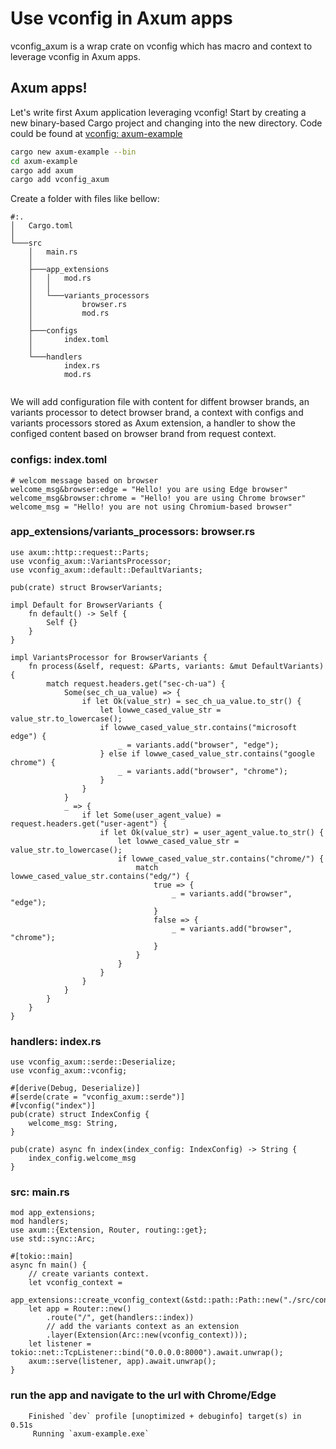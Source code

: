 # Use vconfig in Axum apps

vconfig_axum is a wrap crate on vconfig which has macro and context to leverage vconfig in Axum apps.

## Axum apps!

Let's write first Axum application leveraging vconfig! Start by creating a new binary-based
Cargo project and changing into the new directory. Code could be found at [vconfig: axum-example](https://github.com/gu-wei-x/vconfig/tree/main/rust/examples/web/axum/src)

```sh
cargo new axum-example --bin
cd axum-example
cargo add axum
cargo add vconfig_axum
```

Create a folder with files like bellow:
```
#:.
│   Cargo.toml
│
└───src
    │   main.rs
    │
    ├───app_extensions
    │   │   mod.rs
    │   │
    │   └───variants_processors
    │           browser.rs
    │           mod.rs
    │
    ├───configs
    │       index.toml
    │
    └───handlers
            index.rs
            mod.rs


```

We will add configuration file with content for diffent browser brands, an variants processor to detect browser brand, a context with configs and variants processors stored as Axum extension, a handler to show the configed content based on browser brand from request context.

### configs: index.toml
```
# welcom message based on browser
welcome_msg&browser:edge = "Hello! you are using Edge browser"
welcome_msg&browser:chrome = "Hello! you are using Chrome browser"
welcome_msg = "Hello! you are not using Chromium-based browser"
```

### app_extensions/variants_processors: browser.rs
```
use axum::http::request::Parts;
use vconfig_axum::VariantsProcessor;
use vconfig_axum::default::DefaultVariants;

pub(crate) struct BrowserVariants;

impl Default for BrowserVariants {
    fn default() -> Self {
        Self {}
    }
}

impl VariantsProcessor for BrowserVariants {
    fn process(&self, request: &Parts, variants: &mut DefaultVariants) {
        match request.headers.get("sec-ch-ua") {
            Some(sec_ch_ua_value) => {
                if let Ok(value_str) = sec_ch_ua_value.to_str() {
                    let lowwe_cased_value_str = value_str.to_lowercase();
                    if lowwe_cased_value_str.contains("microsoft edge") {
                        _ = variants.add("browser", "edge");
                    } else if lowwe_cased_value_str.contains("google chrome") {
                        _ = variants.add("browser", "chrome");
                    }
                }
            }
            _ => {
                if let Some(user_agent_value) = request.headers.get("user-agent") {
                    if let Ok(value_str) = user_agent_value.to_str() {
                        let lowwe_cased_value_str = value_str.to_lowercase();
                        if lowwe_cased_value_str.contains("chrome/") {
                            match lowwe_cased_value_str.contains("edg/") {
                                true => {
                                    _ = variants.add("browser", "edge");
                                }
                                false => {
                                    _ = variants.add("browser", "chrome");
                                }
                            }
                        }
                    }
                }
            }
        }
    }
}
```

### handlers: index.rs
```
use vconfig_axum::serde::Deserialize;
use vconfig_axum::vconfig;

#[derive(Debug, Deserialize)]
#[serde(crate = "vconfig_axum::serde")]
#[vconfig("index")]
pub(crate) struct IndexConfig {
    welcome_msg: String,
}

pub(crate) async fn index(index_config: IndexConfig) -> String {
    index_config.welcome_msg
}

```

### src: main.rs
```
mod app_extensions;
mod handlers;
use axum::{Extension, Router, routing::get};
use std::sync::Arc;

#[tokio::main]
async fn main() {
    // create variants context.
    let vconfig_context =
        app_extensions::create_vconfig_context(&std::path::Path::new("./src/configs")).unwrap();
    let app = Router::new()
        .route("/", get(handlers::index))
        // add the variants context as an extension
        .layer(Extension(Arc::new(vconfig_context)));
    let listener = tokio::net::TcpListener::bind("0.0.0.0:8000").await.unwrap();
    axum::serve(listener, app).await.unwrap();
}
```

### run the app and navigate to the url with Chrome/Edge
```
    Finished `dev` profile [unoptimized + debuginfo] target(s) in 0.51s
     Running `axum-example.exe`
```